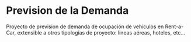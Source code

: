 Prevision de la Demanda
=============

Proyecto de prevision de demanda de ocupación de vehiculos en Rent-a-Car, extensible a otros tipologías de proyecto: lineas aéreas, hoteles, etc...


